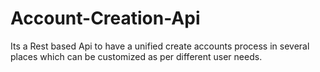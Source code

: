 # Account-Creation-Api

Its a Rest based Api to have a unified create accounts process in several places which can be customized as per different user needs.
